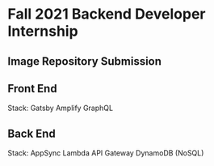# Fall 2021 Backend Developer Internship
## Image Repository Submission

## Front End
Stack:
  Gatsby
  Amplify
  GraphQL


## Back End
Stack:
  AppSync
  Lambda
  API Gateway
  DynamoDB (NoSQL)

